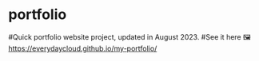 # portfolio

#Quick portfolio website project, updated in August 2023. 
#See it here 🖼️ https://everydaycloud.github.io/my-portfolio/
